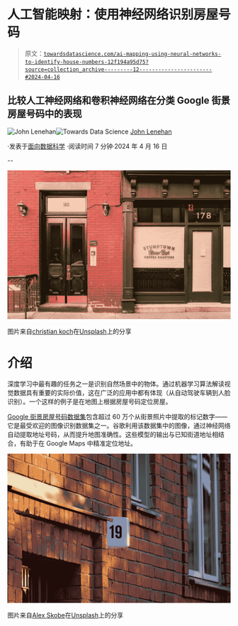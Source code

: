# 人工智能映射：使用神经网络识别房屋号码

> 原文：[`towardsdatascience.com/ai-mapping-using-neural-networks-to-identify-house-numbers-12f194a95d75?source=collection_archive---------12-----------------------#2024-04-16`](https://towardsdatascience.com/ai-mapping-using-neural-networks-to-identify-house-numbers-12f194a95d75?source=collection_archive---------12-----------------------#2024-04-16)

## 比较人工神经网络和卷积神经网络在分类 Google 街景房屋号码中的表现

[](https://medium.com/@john_lenehan?source=post_page---byline--12f194a95d75--------------------------------)![John Lenehan](https://medium.com/@john_lenehan?source=post_page---byline--12f194a95d75--------------------------------)[](https://towardsdatascience.com/?source=post_page---byline--12f194a95d75--------------------------------)![Towards Data Science](https://towardsdatascience.com/?source=post_page---byline--12f194a95d75--------------------------------) [John Lenehan](https://medium.com/@john_lenehan?source=post_page---byline--12f194a95d75--------------------------------)

·发表于[面向数据科学](https://towardsdatascience.com/?source=post_page---byline--12f194a95d75--------------------------------) ·阅读时间 7 分钟·2024 年 4 月 16 日

--

![](img/0895d5087b437859b91d9633506b7987.png)

图片来自[christian koch](https://unsplash.com/@xt1an?utm_source=medium&utm_medium=referral)在[Unsplash](https://unsplash.com/?utm_source=medium&utm_medium=referral)上的分享

# 介绍

深度学习中最有趣的任务之一是识别自然场景中的物体。通过机器学习算法解读视觉数据具有重要的实际价值，这在广泛的应用中都有体现（从自动驾驶车辆到人脸识别）。一个这样的例子是在地图上根据房屋号码定位房屋。

[Google 街景房屋号码数据集](https://www.kaggle.com/datasets/stanfordu/street-view-house-numbers)包含超过 60 万个从街景照片中提取的标记数字——它是最受欢迎的图像识别数据集之一。谷歌利用该数据集中的图像，通过神经网络自动提取地址号码，从而提升地图准确性。这些模型的输出与已知街道地址相结合，有助于在 Google Maps 中精准定位地址。

![](img/b17070dcbb4bc198fba5571830ec0de5.png)

图片来自[Alex Skobe](https://unsplash.com/@alex_skobe?utm_source=medium&utm_medium=referral)在[Unsplash](https://unsplash.com/?utm_source=medium&utm_medium=referral)上的分享
